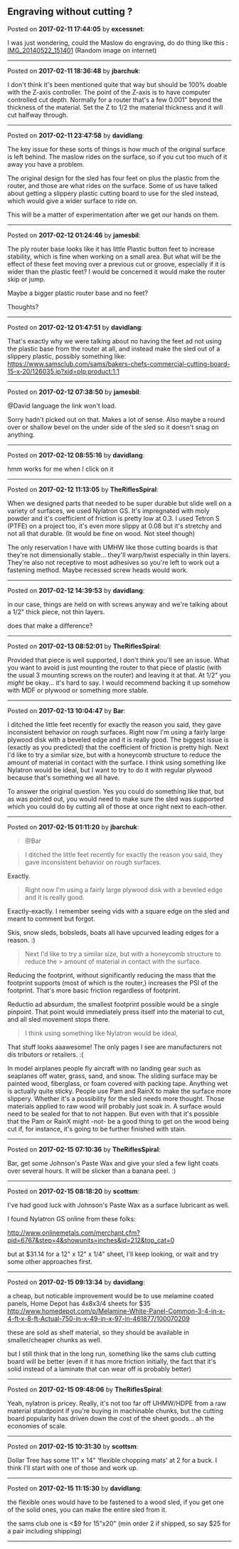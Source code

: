 ## Engraving without cutting ?
Posted on **2017-02-11 17:44:05** by **excessnet**:

I was just wondering, could the Maslow do engraving, do do thing like this : [IMG_20140522_151401](/images/l8/l8vl_img_20140522_151401.jpg.jpg) (Random image on internet)

---

Posted on **2017-02-11 18:36:48** by **jbarchuk**:

I don't think it's been mentioned quite that way but should be 100% doable with the Z-axis controller. The point of the Z-axis is to have computer controlled cut depth. Normally for a router that's a few 0.001" beyond the thickness of the material. Set the Z to 1/2 the material thickness and it will cut halfway through.

---

Posted on **2017-02-11 23:47:58** by **davidlang**:

The key issue for these sorts of things is how much of the original surface is left behind. The maslow rides on the surface, so if you cut too much of it away you have a problem.



The original design for the sled has four feet on plus the plastic from the router, and those are what rides on the surface. Some of us have talked about getting a slippery plastic cutting board to use for the sled instead, which would give a wider surface to ride on.



This will be a matter of experimentation after we get our hands on them.

---

Posted on **2017-02-12 01:24:46** by **jamesbil**:

The ply router base looks like it has little Plastic button feet to increase stability, which is fine when working on a small area. But what will be the effect of these feet moving over a previous cut or groove, especially if it is wider than the plastic feet? I would be concerned it would make the router skip or jump.

Maybe a bigger plastic router base and no feet?

Thoughts?

---

Posted on **2017-02-12 01:47:51** by **davidlang**:

That's exactly why we were talking about no having the feet ad not using the plastic base from the router at all, and instead make the sled out of a slippery plastic, possibly something like: https://www.samsclub.com/sams/bakers-chefs-commercial-cutting-board-15-x-20/126035.ip?xid=plp:product:1:1

---

Posted on **2017-02-12 07:38:50** by **jamesbil**:

@David language the link won't load.

Sorry hadn't picked out on that. Makes a lot of sense. Also maybe a round over or shallow bevel on the under side of the sled so it doesn't snag on anything.

---

Posted on **2017-02-12 08:55:16** by **davidlang**:

hmm works for me when I click on it

---

Posted on **2017-02-12 11:13:05** by **TheRiflesSpiral**:

When we designed parts that needed to be super durable but slide well on a variety of surfaces, we used Nylatron GS. It's impregnated with moly powder and it's coefficient of friction is pretty low at 0.3. I used Tetron S (PTFE) on a project too, it's even more slippy at 0.08 but it's stretchy and not all that durable. (It would be fine on wood. Not steel though)



The only reservation I have with UMHW like those cutting boards is that they're not dimensionally stable... they'll warp/twist especially in thin layers. They're also not receptive to most adhesives so you're left to work out a fastening method. Maybe recessed screw heads would work.

---

Posted on **2017-02-12 14:39:53** by **davidlang**:

in our case, things are held on with screws anyway and we're talking about a 1/2" thick piece, not thin layers.



does that make a difference?

---

Posted on **2017-02-13 08:52:01** by **TheRiflesSpiral**:

Provided that piece is well supported, I don't think you'll see an issue. What you want to avoid is just mounting the router to that piece of plastic (with the usual 3 mounting screws on the router) and leaving it at that. At 1/2" you *might*  be okay... it's hard to say. I would recommend backing it up somehow with MDF or plywood or something more stable.

---

Posted on **2017-02-13 10:04:47** by **Bar**:

I ditched the little feet recently for exactly the reason you said, they gave inconsistent behavior on rough surfaces. Right now I'm using a fairly large plywood disk with a beveled edge and it is really good. The biggest issue is (exactly as you predicted) that the coefficient of friction is pretty high. Next I'd like to try a similar size, but with a honeycomb structure to reduce the amount of material in contact with the surface. I think using something like Nylatron would be ideal, but I want to try to do it with regular plywood because that's something we all have.



To answer the original question. Yes you could do something like that, but as was pointed out, you would need to make sure the sled was supported which you could do by cutting all of those at once right next to each-other.

---

Posted on **2017-02-15 01:11:20** by **jbarchuk**:

> @Bar

> I ditched the little feet recently for exactly the reason you said, they gave inconsistent behavior on rough surfaces.



Exactly.



> Right now I'm using a fairly large plywood disk with a beveled edge and it is really good.



Exactly-exactly. I remember seeing vids with a square edge on the sled and meant to comment but forgot.



Skis, snow sleds, bobsleds, boats all have upcurved leading edges for a reason. :)



> Next I'd like to try a similar size, but with a honeycomb structure to reduce the > amount of material in contact with the surface. 



Reducing the footprint, without significantly reducing the mass that the footprint supports (most of which is the router,) increases the PSI of the footprint. That's more basic friction regardless of footprint.



Reductio ad absurdum, the smallest footprint possible would be a single pinpoint. That point would immediately press itself into the material to cut, and all sled movement stops there.



> I think using something like Nylatron would be ideal,



That stuff looks aaawesome! The only pages I see are manufacturers not dis tributors or retailers. :(



In model airplanes people fly aircraft with no landing gear such as seaplanes off water, grass, sand, and snow. The sliding surface may be painted wood, fiberglass, or foam covered with packing tape. Anything wet is actually quite sticky. People use Pam and RainX to make the surface more slippery. Whether it's a possibility for the sled needs more thought. Those materials applied to raw wood will probably just soak in. A surface would need to be sealed for that to not happen. But even with that it's possible that the Pam or RainX might -not- be a good thing to get on the wood being cut if, for instance, it's going to be further finished with stain.

---

Posted on **2017-02-15 07:10:36** by **TheRiflesSpiral**:

Bar, get some Johnson's Paste Wax and give your sled a few light coats over several hours. It will be slicker than a banana peel. :)

---

Posted on **2017-02-15 08:18:20** by **scottsm**:

I've had good luck with Johnson's Paste Wax as a surface lubricant as well. 

I found Nylatron GS online from these folks:

http://www.onlinemetals.com/merchant.cfm?pid=6767&step=4&showunits=inches&id=212&top_cat=0 

but at $31.14 for a 12" x 12" x 1/4" sheet, I'll keep looking, or wait and try some other approaches first.

---

Posted on **2017-02-15 09:13:34** by **davidlang**:

a cheap, but noticable improvement would be to use melamine coated panels, Home Depot has 4x8x3/4 sheets for $35 http://www.homedepot.com/p/Melamine-White-Panel-Common-3-4-in-x-4-ft-x-8-ft-Actual-750-in-x-49-in-x-97-in-461877/100070209



these are sold as shelf material, so they should be available in smaller/cheaper chunks as well.



but I still think that in the long run, something like the sams club cutting board will be better (even if it has more friction initially, the fact that it's solid instead of a laminate that can wear off is probably better)

---

Posted on **2017-02-15 09:48:06** by **TheRiflesSpiral**:

Yeah, nylatron is pricey. Really, it's not too far off UHMW/HDPE from a raw material standpoint if you're buying in machinable chunks, but the cutting board popularity has driven down the cost of the sheet goods... ah the economies of scale.

---

Posted on **2017-02-15 10:31:30** by **scottsm**:

Dollar Tree has some 11" x 14" 'flexible chopping mats' at 2 for a buck. I think I'll start with one of those and work up.

---

Posted on **2017-02-15 11:15:30** by **davidlang**:

the flexible ones would have to be fastened to a wood sled, if you get one of the solid ones, you can make the entire sled from it.



the sams club one is <$9 for 15"x20" (min order 2 if shipped, so say $25 for a pair including shipping)

---

